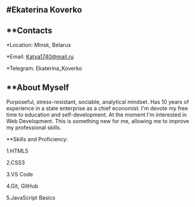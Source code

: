 #Ekaterina Koverko
---
**Contacts
---
*Location: Minsk, Belarus

*Email: Katya1740@mail.ru

*Telegram: Ekaterina_Koverko 

**About Myself
---

Purposeful, stress-resistant, sociable, analytical mindset. Has 10 years of experience in a state enterprise as a chief economist. I'm devote my free time to education and self-development. At the moment I'm interested in Web Development. This is something new for me, allowing me to improve my professional skills.

**Skills and Proficiency:

1.HTML5

2.CSS3

3.VS Code

4.Git, GitHub

5.JavaScript Basics